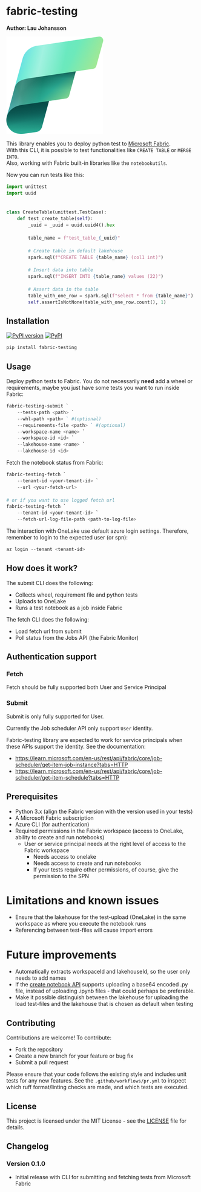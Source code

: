 # fabric-testing
**Author: Lau Johansson**

![](/imgs/fabric_logo.png)

This library enables you to deploy python test to [Microsoft Fabric](https://www.microsoft.com/en-us/microsoft-fabric).<br>
With this CLI, it is possible to test functionalities like `CREATE TABLE` or `MERGE INTO`.<br>
Also, working with Fabric built-in libraries like the `notebookutils`. <br>

Now you can run tests like this:

```python
import unittest
import uuid


class CreateTable(unittest.TestCase):
    def test_create_table(self):
        _uuid = _uuid = uuid.uuid4().hex

        table_name = f"test_table_{_uuid}"
        
        # Create table in default lakehouse
        spark.sql(f"CREATE TABLE {table_name} (col1 int)")
        
        # Insert data into table
        spark.sql(f"INSERT INTO {table_name} values (22)")

        # Assert data in the table
        table_with_one_row = spark.sql(f"select * from {table_name}")
        self.assertIsNotNone(table_with_one_row.count(), 1)
```

## Installation

[![PyPI version](https://badge.fury.io/py/fabric-testing.svg)](https://pypi.org/project/fabric-testing/)
[![PyPI](https://img.shields.io/pypi/dm/fabric-testing)](https://pypi.org/project/fabric-testing/)
```powershell
pip install fabric-testing
```

## Usage

Deploy python tests to Fabric. You do not necessarily **need** add a wheel or requirements, 
maybe you just have some tests you want to run inside Fabric:

```powershell
fabric-testing-submit `
    --tests-path <path> `
    --whl-path <path> ` #(optional)
    --requirements-file <path> ` #(optional)
    --workspace-name <name> `
    --workspace-id <id> `
    --lakehouse-name <name> `
    --lakehouse-id <id>
```

Fetch the notebook status from Fabric:
```powershell
fabric-testing-fetch `
    --tenant-id <your-tenant-id> `
    --url <your-fetch-url>

# or if you want to use logged fetch url
fabric-testing-fetch `
    --tenant-id <your-tenant-id> `
    --fetch-url-log-file-path <path-to-log-file>
```

The interaction with OneLake use default azure login settings. 
Therefore, remember to login to the expected user (or spn):

```powershell
az login --tenant <tenant-id>
```

## How does it work?

The submit CLI does the following:
* Collects wheel, requirement file and python tests
* Uploads to OneLake
* Runs a test notebook as a job inside Fabric

The fetch CLI does the following:
* Load fetch url from submit
* Poll status from the Jobs API (the Fabric Monitor)

## Authentication support

### Fetch
Fetch should be fully supported both User and Service Principal

### Submit
Submit is only fully supported for User.

Currently the Job scheduler API only support `User` identity.

Fabric-testing library are expected to work for service principals
when these APIs support the identity. See the documentation:

* https://learn.microsoft.com/en-us/rest/api/fabric/core/job-scheduler/get-item-job-instance?tabs=HTTP
* https://learn.microsoft.com/en-us/rest/api/fabric/core/job-scheduler/get-item-schedule?tabs=HTTP


## Prerequisites
* Python 3.x (align the Fabric version with the version used in your tests)
* A Microsoft Fabric subscription
* Azure CLI (for authentication)
* Required permissions in the Fabric workspace (access to OneLake, ability to create and run notebooks)
  * User or service principal needs at the right level of access to the Fabric workspace
    * Needs access to onelake
    * Needs access to create and run notebooks
    * If your tests require other permissions, of course, give the permission to the SPN


# Limitations and known issues

* Ensure that the lakehouse for the test-upload (OneLake) in the same workspace as where you execute the notebook runs
* Referencing between test-files will cause import errors


# Future improvements
* Automatically extracts workspaceId and lakehouseId, so the user only needs to add names
* If the [create notebook API](https://learn.microsoft.com/en-us/rest/api/fabric/notebook/items/create-notebook?tabs=HTTP) supports uploading a base64 encoded .py file, instead of uploading .ipynb files - that could perhaps be preferable.
* Make it possible distinguish between the lakehouse for uploading the load test-files and the lakehouse that is chosen as default when testing

## Contributing

Contributions are welcome! To contribute:
- Fork the repository
- Create a new branch for your feature or bug fix
- Submit a pull request

Please ensure that your code follows the existing style and includes unit tests for any new features.
See the `.github/workflows/pr.yml` to inspect which ruff format/linting checks are made, and which tests are executed.

## License

This project is licensed under the MIT License - see the [LICENSE](LICENSE) file for details.

## Changelog

### Version 0.1.0
- Initial release with CLI for submitting and fetching tests from Microsoft Fabric

